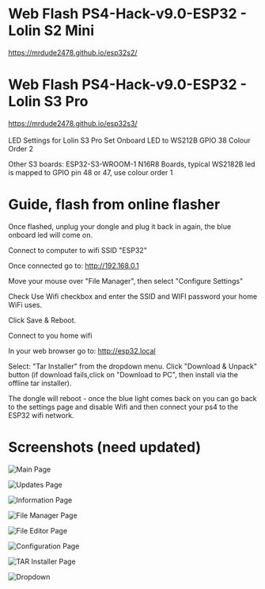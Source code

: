 # Web Flash PS4-Hack-v9.0-ESP32 - Lolin S2 Mini
https://mrdude2478.github.io/esp32s2/

# Web Flash PS4-Hack-v9.0-ESP32 - Lolin S3 Pro
https://mrdude2478.github.io/esp32s3/
<br/>
<br/>
LED Settings for Lolin S3 Pro
Set Onboard LED to WS212B
GPIO 38
Colour Order 2
<br/>

Other S3 boards:
ESP32-S3-WROOM-1 N16R8 Boards, typical WS2182B led is mapped to GPIO pin 48 or 47, use colour order 1

# Guide, flash from online flasher

Once flashed, unplug your dongle and plug it back in again, the blue onboard led will come on.

Connect to computer to wifi SSID "ESP32"

Once connected go to: http://192.168.0.1

Move your mouse over "File Manager", then select "Configure Settings"

Check Use Wifi checkbox and enter the SSID and WIFI password your home WiFi uses.

Click Save & Reboot.

Connect to you home wifi

In your web browser go to: http://esp32.local

Select: "Tar Installer" from the dropdown menu.
Click "Download & Unpack" button (if download fails,click on "Download to PC", then install via the offline tar installer).

The dongle will reboot - once the blue light comes back on you can go back to the settings page and disable Wifi and then connect your ps4 to the ESP32 wifi network.

# Screenshots (need updated)
![Main Page](https://i.imgur.com/5kyxgYW.png)

![Updates Page](https://i.imgur.com/yNW28WB.png)

![Information Page](https://i.imgur.com/HC3yaVW.png)

![File Manager Page](https://i.imgur.com/xTstYTj.png)

![File Editor Page](https://i.imgur.com/tScZEj3.png)

![Configuration Page](https://i.imgur.com/4nJlz4D.png)

![TAR Installer Page](https://i.imgur.com/2oINUNS.jpeg)

![Dropdown](https://i.imgur.com/bpzatvr.png)
